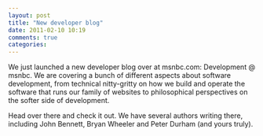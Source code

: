 ```yaml
---
layout: post
title: "New developer blog"
date: 2011-02-10 10:19
comments: true
categories: 
---
```

We just launched a new developer blog over at msnbc.com: Development @ msnbc. We are covering a bunch of different aspects about software development, from technical nitty-gritty on how we build and operate the software that runs our family of websites to philosophical perspectives on the softer side of development.

Head over there and check it out. We have several authors writing there, including John Bennett, Bryan Wheeler and Peter Durham (and yours truly).
